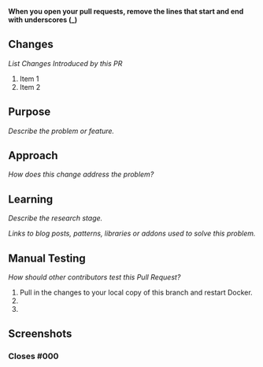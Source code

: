**When you open your pull requests, remove the lines that start and end with underscores (\_)**

## Changes

_List Changes Introduced by this PR_

1. Item 1
2. Item 2

## Purpose

_Describe the problem or feature._

## Approach

_How does this change address the problem?_

## Learning

_Describe the research stage._

_Links to blog posts, patterns, libraries or addons used to solve this problem._

## Manual Testing

_How should other contributors test this Pull Request?_

1. Pull in the changes to your local copy of this branch and restart Docker.
2.
3.

## Screenshots

### Closes #000
